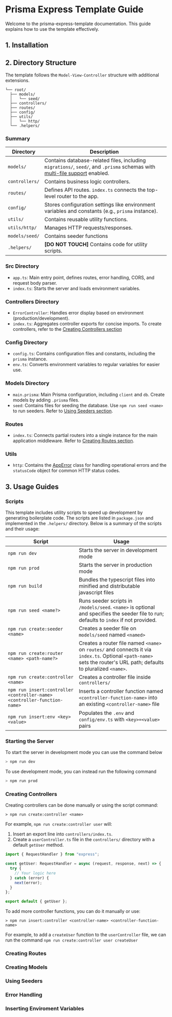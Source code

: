 # Prisma Express Template Guide

Welcome to the prisma-express-template documentation. This guide explains how to use the template effectively.

## 1. Installation

## 2. Directory Structure

The template follows the `Model-View-Controller` structure with additional extensions.

```
└── root/
  ├── models/
  │   └── seed/
  ├── controllers/
  ├── routes/
  ├── config/
  ├── utils/
  │   └── http/
  └── .helpers/
```

### Summary

| Directory     | Description |
|---------------|-------------|
| `models/`     | Contains database-related files, including `migrations/`, `seed/`, and `.prisma` schemas with [multi-file support](https://www.prisma.io/docs/orm/prisma-schema/overview/location#multi-file-prisma-schema) enabled. |
| `controllers/`| Contains business logic controllers. |
| `routes/`     | Defines API routes. `index.ts` connects the top-level router to the app. |
| `config/`     | Stores configuration settings like environment variables and constants (e.g., `prisma` instance). |
| `utils/`      | Contains reusable utility functions. |
| `utils/http/`       | Manages HTTP requests/responses. |
| `models/seed/` | Contains seeder functions |
| `.helpers/`   | **[DO NOT TOUCH]** Contains code for utility scripts. |

### Src Directory

* `app.ts`: Main entry point, defines routes, error handling, CORS, and request body parser.
* `index.ts`: Starts the server and loads environment variables.

### Controllers Directory

* `ErrorController`: Handles error display based on environment (production/development).
* `index.ts`: Aggregates controller exports for concise imports. To create controllers, refer to the [Creating Controllers section](#creating-controllers)

### Config Directory

* `config.ts`: Contains configuration files and constants, including the `prisma` instance.
* `env.ts`: Converts environment variables to regular variables for easier use.

### Models Directory

* `main.prisma`: Main Prisma configuration, including `client` and `db`. Create models by adding `.prisma` files.
* `seed`: Contains files for seeding the database. Use `npm run seed <name>` to run seeders. Refer to [Using Seeders section](#using-seeders).

### Routes

* `index.ts`: Connects partial routers into a single instance for the main application middleware. Refer to [Creating Routes section](#creating-routes).

### Utils

* `http`: Contains the [AppError](#error-handling) class for handling operational errors and the `statusCode` object for common HTTP status codes.

## 3. Usage Guides

### Scripts
This template includes utility scripts to speed up development by generating boilerplate code. The scripts are listed in `package.json` and implemented in the `.helpers/` directory. Below is a summary of the scripts and their usage:

| Script | Usage |
|--------|-------|
| `npm run dev` | Starts the server in development mode |
| `npm run prod` | Starts the server in production mode |
| `npm run build` | Bundles the typescript files into minified and distributable javascript files |
| `npm run seed <name?>` | Runs seeder scripts in `/models/seed`. `<name>` is optional and specifies the seeder file to run; defaults to `index` if not provided. |
| `npm run create:seeder <name>` | Creates a seeder file on `models/seed` named `<named>` |
| `npm run create:router <name> <path-name?>` | Creates a router file named `<name>` on `routes/` and connects it via `index.ts`. Optional `<path-name>` sets the router's URL path; defaults to pluralized `<name>`. |
| `npm run create:controller <name>` | Creates a controller file inside `controllers/` |
| `npm run insert:controller <controller-name> <controller-function-name>` | Inserts a controller function named `<controller-function-name>` into an existing `<controller-name>` file |
| `npm run insert:env <key> <value>` | Populates the `.env` and `config/env.ts` with `<key>=<value>` pairs |

### Starting the Server

To start the server in development mode you can use the command below
```bash
> npm run dev
```

To use development mode, you can instead run the following command
```bash
> npm run prod
```

### Creating Controllers

Creating controllers can be done manually or using the script command:

```
> npm run create:controller <name>
```

For example, `npm run create:controller user` will:
1. Insert an export line into `controllers/index.ts`.
2. Create a `userController.ts` file in the `controllers/` directory with a default `getUser` method.

```ts
import { RequestHandler } from "express";

const getUser: RequestHandler = async (request, response, next) => {
  try {
    // Your logic here
  } catch (error) {
    next(error);
  }
};

export default { getUser };
```

To add more controller functions, you can do it manually or use:

```
> npm run insert:controller <controller-name> <controller-function-name>
```

For example, to add a `createUser` function to the `userController` file, we can run the command `npm run create:controller user createUser`

### Creating Routes
### Creating Models
### Using Seeders
### Error Handling
### Inserting Enviroment Variables